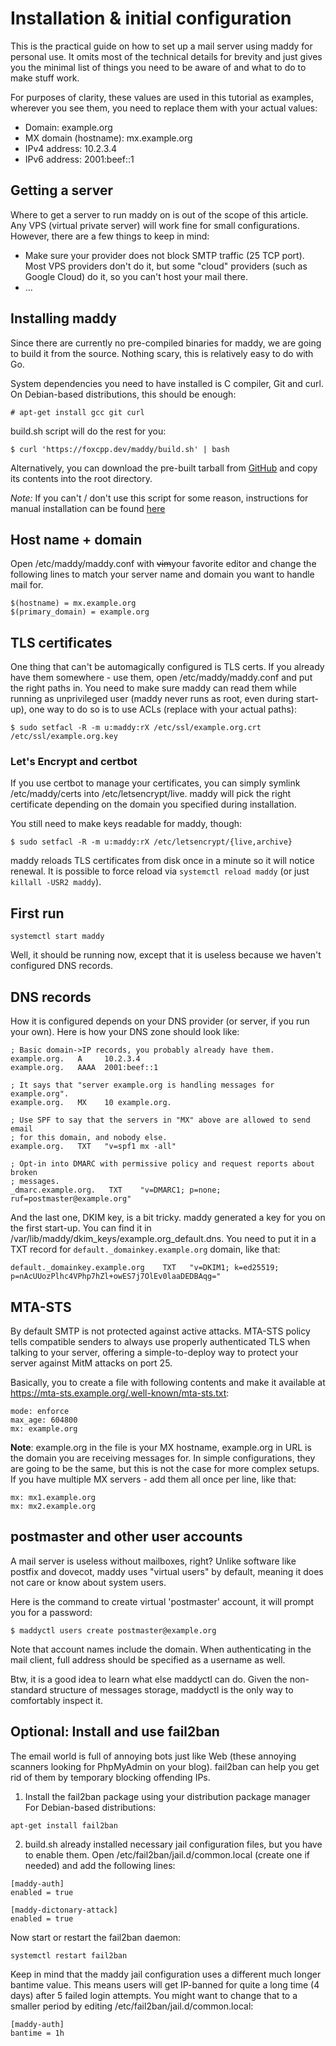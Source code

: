 # Installation & initial configuration

This is the practical guide on how to set up a mail server using maddy for
personal use. It omits most of the technical details for brevity and just gives
you the minimal list of things you need to be aware of and what to do to make
stuff work.

For purposes of clarity, these values are used in this tutorial as examples,
wherever you see them, you need to replace them with your actual values:

- Domain: example.org
- MX domain (hostname): mx.example.org
- IPv4 address: 10.2.3.4
- IPv6 address: 2001:beef::1

## Getting a server

Where to get a server to run maddy on is out of the scope of this article. Any
VPS (virtual private server) will work fine for small configurations. However,
there are a few things to keep in mind:

- Make sure your provider does not block SMTP traffic (25 TCP port). Most VPS
  providers don't do it, but some "cloud" providers (such as Google Cloud) do
  it, so you can't host your mail there.
- ...

## Installing maddy

Since there are currently no pre-compiled binaries for maddy, we are going to
build it from the source. Nothing scary, this is relatively easy to do with Go.

System dependencies you need to have installed is C compiler, Git and curl.
On Debian-based distributions, this should be enough:
```
# apt-get install gcc git curl
```

build.sh script will do the rest for you:

```
$ curl 'https://foxcpp.dev/maddy/build.sh' | bash
```

Alternatively, you can download the pre-built tarball from
[GitHub](https://github.com/foxcpp/maddy/releases) and copy its contents into
the root directory.

*Note:* If you can't / don't use this script for some reason, instructions for
manual installation can be found
[here](../manual-installation)

## Host name + domain

Open /etc/maddy/maddy.conf with ~~vim~~your favorite editor and change
the following lines to match your server name and domain you want to handle
mail for.

```
$(hostname) = mx.example.org
$(primary_domain) = example.org
```

## TLS certificates

One thing that can't be automagically configured is TLS certs. If you already
have them somewhere - use them, open /etc/maddy/maddy.conf and put the right
paths in. You need to make sure maddy can read them while running as
unprivileged user (maddy never runs as root, even during start-up), one way to
do so is to use ACLs (replace with your actual paths):
```
$ sudo setfacl -R -m u:maddy:rX /etc/ssl/example.org.crt /etc/ssl/example.org.key
```

### Let's Encrypt and certbot

If you use certbot to manage your certificates, you can simply symlink
/etc/maddy/certs into /etc/letsencrypt/live. maddy will pick the right
certificate depending on the domain you specified during installation.

You still need to make keys readable for maddy, though:
```
$ sudo setfacl -R -m u:maddy:rX /etc/letsencrypt/{live,archive}
```

maddy reloads TLS certificates from disk once in a minute so it will notice
renewal. It is possible to force reload via `systemctl reload maddy` (or just
`killall -USR2 maddy`).

## First run

```
systemctl start maddy
```

Well, it should be running now, except that it is useless because we haven't
configured DNS records.

## DNS records

How it is configured depends on your DNS provider (or server, if you run your
own). Here is how your DNS zone should look like:
```
; Basic domain->IP records, you probably already have them.
example.org.   A     10.2.3.4
example.org.   AAAA  2001:beef::1

; It says that "server example.org is handling messages for example.org".
example.org.   MX    10 example.org.

; Use SPF to say that the servers in "MX" above are allowed to send email
; for this domain, and nobody else.
example.org.   TXT   "v=spf1 mx -all"

; Opt-in into DMARC with permissive policy and request reports about broken
; messages.
_dmarc.example.org.   TXT    "v=DMARC1; p=none; ruf=postmaster@example.org"
```

And the last one, DKIM key, is a bit tricky. maddy generated a key for you on
the first start-up. You can find it in
/var/lib/maddy/dkim_keys/example.org_default.dns. You need to put it in a TXT
record for `default._domainkey.example.org` domain, like that:
```
default._domainkey.example.org    TXT   "v=DKIM1; k=ed25519; p=nAcUUozPlhc4VPhp7hZl+owES7j7OlEv0laaDEDBAqg="
```

## MTA-STS

By default SMTP is not protected against active attacks. MTA-STS policy tells
compatible senders to always use properly authenticated TLS when talking to
your server, offering a simple-to-deploy way to protect your server against
MitM attacks on port 25.

Basically, you to create a file with following contents and make it available
at https://mta-sts.example.org/.well-known/mta-sts.txt:
```
mode: enforce
max_age: 604800
mx: example.org
```

**Note**: example.org in the file is your MX hostname, example.org in URL is
the domain you are receiving messages for. In simple configurations, they are
going to be the same, but this is not the case for more complex setups.
If you have multiple MX servers - add them all once per line, like that:
```
mx: mx1.example.org
mx: mx2.example.org
```

## postmaster and other user accounts

A mail server is useless without mailboxes, right? Unlike software like postfix
and dovecot, maddy uses "virtual users" by default, meaning it does not care or
know about system users.

Here is the command to create virtual 'postmaster' account, it will prompt you
for a password:
```
$ maddyctl users create postmaster@example.org
```

Note that account names include the domain. When authenticating in the mail
client, full address should be specified as a username as well.

Btw, it is a good idea to learn what else maddyctl can do. Given the
non-standard structure of messages storage, maddyctl is the only way to
comfortably inspect it.

## Optional: Install and use fail2ban

The email world is full of annoying bots just like Web (these annoying scanners
looking for PhpMyAdmin on your blog). fail2ban can help you get rid of them by
temporary blocking offending IPs.

1. Install the fail2ban package using your distribution package manager
For Debian-based distributions:
```
apt-get install fail2ban
```

2. build.sh already installed necessary jail configuration files, but you have to
   enable them. Open /etc/fail2ban/jail.d/common.local (create one if needed)
   and add the following lines:
```
[maddy-auth]
enabled = true

[maddy-dictonary-attack]
enabled = true
```

Now start or restart the fail2ban daemon:
```
systemctl restart fail2ban
```

Keep in mind that the maddy jail configuration uses a different much longer
bantime value. This means users will get IP-banned for quite a long time (4
days) after 5 failed login attempts. You might want to change that to a smaller
period by editing /etc/fail2ban/jail.d/common.local:
```
[maddy-auth]
bantime = 1h
```
